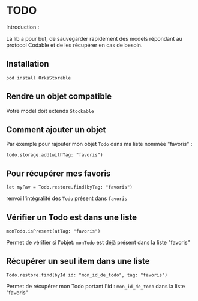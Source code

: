 #  TODO

Introduction : 

La lib a pour but, de sauvegarder rapidement des models répondant au protocol Codable et de les récupérer en cas de besoin.


## Installation

`pod install OrkaStorable`

## Rendre un objet compatible

Votre model doit extends `Stockable` 


## Comment ajouter un objet

Par exemple pour rajouter mon objet `Todo` dans ma liste nommée "favoris" : 

`todo.storage.add(withTag: "favoris")`

## Pour récupérer mes favoris

`let myFav = Todo.restore.find(byTag: "favoris")`

renvoi l'intégralité des `Todo` présent dans `favoris`

## Vérifier un Todo est dans une liste

`monTodo.isPresent(atTag: "favoris")`

Permet de vérifier si l'objet: `monTodo` est déjà présent dans la liste "favoris" 

## Récupérer un seul item dans une liste

`Todo.restore.find(byId id: "mon_id_de_todo", tag: "favoris")`

Permet de récupérer mon Todo portant l'id : `mon_id_de_todo` dans la liste "favoris"
